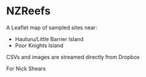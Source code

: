 # NZReefs
A Leaflet map of sampled sites near:  

- Hauturu/Little Barrier Island
- Poor Knights Island

CSVs and images are streamed directly from Dropbox

For Nick Shears
